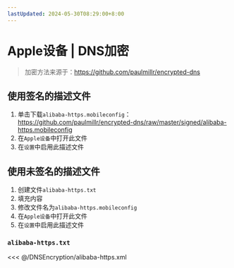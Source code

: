 ```yaml
---
lastUpdated: 2024-05-30T08:29:00+8:00
---
```


# Apple设备 | DNS加密

> 加密方法来源于：<https://github.com/paulmillr/encrypted-dns>

## 使用签名的描述文件

1. 单击下载`alibaba-https.mobileconfig`：
   <https://github.com/paulmillr/encrypted-dns/raw/master/signed/alibaba-https.mobileconfig>
2. 在`Apple设备`中打开此文件
3. 在`设置`中启用此描述文件

## 使用未签名的描述文件

1. 创建文件`alibaba-https.txt`
2. 填充内容
3. 修改文件名为`alibaba-https.mobileconfig`
4. 在`Apple设备`中打开此文件
5. 在`设置`中启用此描述文件

### `alibaba-https.txt`

<<< @/DNSEncryption/alibaba-https.xml
